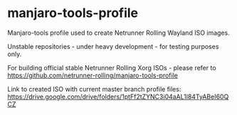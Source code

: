 # manjaro-tools-profile
Manjaro-tools profile used to create Netrunner Rolling Wayland ISO images.

Unstable repositories - under heavy development - for testing purposes only.

For building official stable Netrunner Rolling Xorg ISOs - please refer to https://github.com/netrunner-rolling/manjaro-tools-profile

Link to created ISO with current master branch profile files: 
https://drive.google.com/drive/folders/1ptFf2tZYNC3i04aAL1l84TyABeI60QCZ